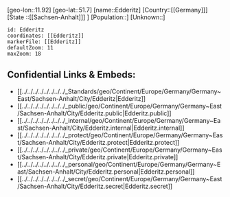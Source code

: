 ﻿---
location: [51.7,11.92]
mapzoom: [7,12] 
mapmarker: city 
type: City
tags:
- geo/City


SpocWebEntityId: 29968
isDeleted: false
confidential: public

---
[geo-lon::11.92]
[geo-lat::51.7]
[name::Edderitz]
[Country::[[Germany]]]
[State ::[[Sachsen-Anhalt]]] ]
[Population::]
[Unknown::]


```leaflet
id: Edderitz
coordinates: [[Edderitz]]
markerFile: [[Edderitz]]
defaultZoom: 11 
maxZoom: 18
```


## Confidential Links & Embeds: 
- [[../../../../../../../../_Standards/geo/Continent/Europe/Germany/Germany~East/Sachsen-Anhalt/City/Edderitz|Edderitz]] 
- [[../../../../../../../../_public/geo/Continent/Europe/Germany/Germany~East/Sachsen-Anhalt/City/Edderitz.public|Edderitz.public]] 
- [[../../../../../../../../_internal/geo/Continent/Europe/Germany/Germany~East/Sachsen-Anhalt/City/Edderitz.internal|Edderitz.internal]] 
- [[../../../../../../../../_protect/geo/Continent/Europe/Germany/Germany~East/Sachsen-Anhalt/City/Edderitz.protect|Edderitz.protect]] 
- [[../../../../../../../../_private/geo/Continent/Europe/Germany/Germany~East/Sachsen-Anhalt/City/Edderitz.private|Edderitz.private]] 
- [[../../../../../../../../_personal/geo/Continent/Europe/Germany/Germany~East/Sachsen-Anhalt/City/Edderitz.personal|Edderitz.personal]] 
- [[../../../../../../../../_secret/geo/Continent/Europe/Germany/Germany~East/Sachsen-Anhalt/City/Edderitz.secret|Edderitz.secret]] 
